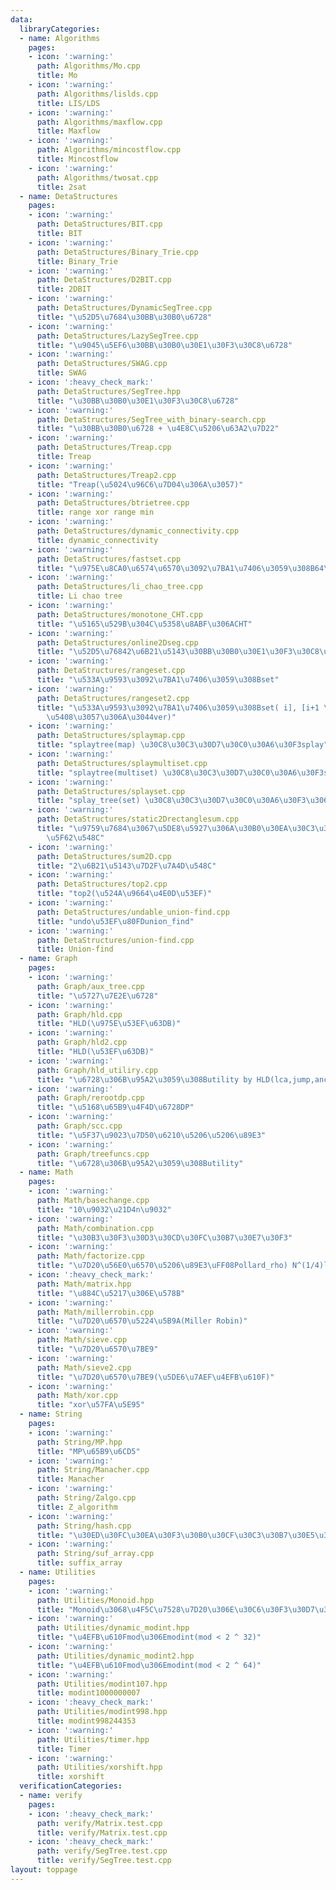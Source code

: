 ```yaml
---
data:
  libraryCategories:
  - name: Algorithms
    pages:
    - icon: ':warning:'
      path: Algorithms/Mo.cpp
      title: Mo
    - icon: ':warning:'
      path: Algorithms/lislds.cpp
      title: LIS/LDS
    - icon: ':warning:'
      path: Algorithms/maxflow.cpp
      title: Maxflow
    - icon: ':warning:'
      path: Algorithms/mincostflow.cpp
      title: Mincostflow
    - icon: ':warning:'
      path: Algorithms/twosat.cpp
      title: 2sat
  - name: DetaStructures
    pages:
    - icon: ':warning:'
      path: DetaStructures/BIT.cpp
      title: BIT
    - icon: ':warning:'
      path: DetaStructures/Binary_Trie.cpp
      title: Binary_Trie
    - icon: ':warning:'
      path: DetaStructures/D2BIT.cpp
      title: 2DBIT
    - icon: ':warning:'
      path: DetaStructures/DynamicSegTree.cpp
      title: "\u52D5\u7684\u30BB\u30B0\u6728"
    - icon: ':warning:'
      path: DetaStructures/LazySegTree.cpp
      title: "\u9045\u5EF6\u30BB\u30B0\u30E1\u30F3\u30C8\u6728"
    - icon: ':warning:'
      path: DetaStructures/SWAG.cpp
      title: SWAG
    - icon: ':heavy_check_mark:'
      path: DetaStructures/SegTree.hpp
      title: "\u30BB\u30B0\u30E1\u30F3\u30C8\u6728"
    - icon: ':warning:'
      path: DetaStructures/SegTree_with_binary-search.cpp
      title: "\u30BB\u30B0\u6728 + \u4E8C\u5206\u63A2\u7D22"
    - icon: ':warning:'
      path: DetaStructures/Treap.cpp
      title: Treap
    - icon: ':warning:'
      path: DetaStructures/Treap2.cpp
      title: "Treap(\u5024\u96C6\u7D04\u306A\u3057)"
    - icon: ':warning:'
      path: DetaStructures/btrietree.cpp
      title: range xor range min
    - icon: ':warning:'
      path: DetaStructures/dynamic_connectivity.cpp
      title: dynamic_connectivity
    - icon: ':warning:'
      path: DetaStructures/fastset.cpp
      title: "\u975E\u8CA0\u6574\u6570\u3092\u7BA1\u7406\u3059\u308B64\u5206\u6728"
    - icon: ':warning:'
      path: DetaStructures/li_chao_tree.cpp
      title: Li chao tree
    - icon: ':warning:'
      path: DetaStructures/monotone_CHT.cpp
      title: "\u5165\u529B\u304C\u5358\u8ABF\u306ACHT"
    - icon: ':warning:'
      path: DetaStructures/online2Dseg.cpp
      title: "\u52D5\u76842\u6B21\u5143\u30BB\u30B0\u30E1\u30F3\u30C8\u6728"
    - icon: ':warning:'
      path: DetaStructures/rangeset.cpp
      title: "\u533A\u9593\u3092\u7BA1\u7406\u3059\u308Bset"
    - icon: ':warning:'
      path: DetaStructures/rangeset2.cpp
      title: "\u533A\u9593\u3092\u7BA1\u7406\u3059\u308Bset( i], [i+1 \u3092\u7D71\
        \u5408\u3057\u306A\u3044ver)"
    - icon: ':warning:'
      path: DetaStructures/splaymap.cpp
      title: "splaytree(map) \u30C8\u30C3\u30D7\u30C0\u30A6\u30F3splay"
    - icon: ':warning:'
      path: DetaStructures/splaymultiset.cpp
      title: "splaytree(multiset) \u30C8\u30C3\u30D7\u30C0\u30A6\u30F3splay"
    - icon: ':warning:'
      path: DetaStructures/splayset.cpp
      title: "splay_tree(set) \u30C8\u30C3\u30D7\u30C0\u30A6\u30F3\u306Bsplay"
    - icon: ':warning:'
      path: DetaStructures/static2Drectanglesum.cpp
      title: "\u9759\u7684\u3067\u5DE8\u5927\u306A\u30B0\u30EA\u30C3\u30C9\u306E\u77E9\
        \u5F62\u548C"
    - icon: ':warning:'
      path: DetaStructures/sum2D.cpp
      title: "2\u6B21\u5143\u7D2F\u7A4D\u548C"
    - icon: ':warning:'
      path: DetaStructures/top2.cpp
      title: "top2(\u524A\u9664\u4E0D\u53EF)"
    - icon: ':warning:'
      path: DetaStructures/undable_union-find.cpp
      title: "undo\u53EF\u80FDunion_find"
    - icon: ':warning:'
      path: DetaStructures/union-find.cpp
      title: Union-find
  - name: Graph
    pages:
    - icon: ':warning:'
      path: Graph/aux_tree.cpp
      title: "\u5727\u7E2E\u6728"
    - icon: ':warning:'
      path: Graph/hld.cpp
      title: "HLD(\u975E\u53EF\u63DB)"
    - icon: ':warning:'
      path: Graph/hld2.cpp
      title: "HLD(\u53EF\u63DB)"
    - icon: ':warning:'
      path: Graph/hld_utiliry.cpp
      title: "\u6728\u306B\u95A2\u3059\u308Butility by HLD(lca,jump,ances)"
    - icon: ':warning:'
      path: Graph/rerootdp.cpp
      title: "\u5168\u65B9\u4F4D\u6728DP"
    - icon: ':warning:'
      path: Graph/scc.cpp
      title: "\u5F37\u9023\u7D50\u6210\u5206\u5206\u89E3"
    - icon: ':warning:'
      path: Graph/treefuncs.cpp
      title: "\u6728\u306B\u95A2\u3059\u308Butility"
  - name: Math
    pages:
    - icon: ':warning:'
      path: Math/basechange.cpp
      title: "10\u9032\u21D4n\u9032"
    - icon: ':warning:'
      path: Math/combination.cpp
      title: "\u30B3\u30F3\u30D3\u30CD\u30FC\u30B7\u30E7\u30F3"
    - icon: ':warning:'
      path: Math/factorize.cpp
      title: "\u7D20\u56E0\u6570\u5206\u89E3\uFF08Pollard_rho) N^(1/4)logN"
    - icon: ':heavy_check_mark:'
      path: Math/matrix.hpp
      title: "\u884C\u5217\u306E\u578B"
    - icon: ':warning:'
      path: Math/millerrobin.cpp
      title: "\u7D20\u6570\u5224\u5B9A(Miller Robin)"
    - icon: ':warning:'
      path: Math/sieve.cpp
      title: "\u7D20\u6570\u7BE9"
    - icon: ':warning:'
      path: Math/sieve2.cpp
      title: "\u7D20\u6570\u7BE9(\u5DE6\u7AEF\u4EFB\u610F)"
    - icon: ':warning:'
      path: Math/xor.cpp
      title: "xor\u57FA\u5E95"
  - name: String
    pages:
    - icon: ':warning:'
      path: String/MP.hpp
      title: "MP\u65B9\u6CD5"
    - icon: ':warning:'
      path: String/Manacher.cpp
      title: Manacher
    - icon: ':warning:'
      path: String/Zalgo.cpp
      title: Z_algorithm
    - icon: ':warning:'
      path: String/hash.cpp
      title: "\u30ED\u30FC\u30EA\u30F3\u30B0\u30CF\u30C3\u30B7\u30E5\u306E\u578B"
    - icon: ':warning:'
      path: String/suf_array.cpp
      title: suffix_array
  - name: Utilities
    pages:
    - icon: ':warning:'
      path: Utilities/Monoid.hpp
      title: "Monoid\u3068\u4F5C\u7528\u7D20\u306E\u30C6\u30F3\u30D7\u30EC\u30FC\u30C8"
    - icon: ':warning:'
      path: Utilities/dynamic_modint.hpp
      title: "\u4EFB\u610Fmod\u306Emodint(mod < 2 ^ 32)"
    - icon: ':warning:'
      path: Utilities/dynamic_modint2.hpp
      title: "\u4EFB\u610Fmod\u306Emodint(mod < 2 ^ 64)"
    - icon: ':warning:'
      path: Utilities/modint107.hpp
      title: modint1000000007
    - icon: ':heavy_check_mark:'
      path: Utilities/modint998.hpp
      title: modint998244353
    - icon: ':warning:'
      path: Utilities/timer.hpp
      title: Timer
    - icon: ':warning:'
      path: Utilities/xorshift.hpp
      title: xorshift
  verificationCategories:
  - name: verify
    pages:
    - icon: ':heavy_check_mark:'
      path: verify/Matrix.test.cpp
      title: verify/Matrix.test.cpp
    - icon: ':heavy_check_mark:'
      path: verify/SegTree.test.cpp
      title: verify/SegTree.test.cpp
layout: toppage
---
```

